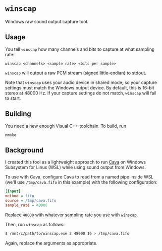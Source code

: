 # `winscap`

Windows raw sound output capture tool.

## Usage

You tell `winscap` how many channels and bits to capture at what sampling rate:

    winscap <channels> <sample rate> <bits per sample>

`winscap` will output a raw PCM stream (signed little-endian) to stdout.

Note that `winscap` uses your audio device in shared mode, so your capture settings
must match the Windows output device. By default, this is 16-bit stereo at 48000 Hz.
If your capture settings do not match, `winscap` will fail to start.

## Building

You need a new enough Visual C++ toolchain. To build, run

    nmake

## Background

I created this tool as a lightweight approach to run [Cava][1] on Windows Subsystem
for Linux (WSL) while using sound output from Windows.

To use with Cava, configure Cava to read from a named pipe inside WSL (we'll use
`/tmp/cava.fifo` in this example) with the following configuration:

```ini
[input]
method = fifo
source = /tmp/cava.fifo
sample_rate = 48000
```

Replace `48000` with whatever sampling rate you use with `winscap`.

Then, run `winscap` as follows:

```sh
$ /mnt/c/path/to/winscap.exe 2 48000 16 > /tmp/cava.fifo
```

Again, replace the arguments as appropriate.

  [1]: https://github.com/karlstav/cava
